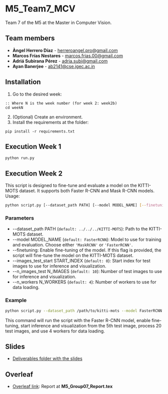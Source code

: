 # M5_Team7_MCV
Team 7 of the M5 at the Master in Computer Vision.

## Team members
- **Àngel Herrero Díaz** - herreroangel.pro@gmail.com
- **Marcos Frías Nestares** - marcos.frias.00@gmail.com
- **Adriá Subirana Pérez** - adria.subi@gmail.com
- **Ayan Banerjee** - ab2141@cse.jgec.ac.in

## Installation
 1. Go to the desired week:
```
:: Where N is the week number (for week 2: week2b)
cd weekN
```
 2. (Optional) Create an environment.
 3. Install the requirements at the folder:
```
pip install -r requirements.txt
```

## Execution Week 1
```
python run.py
```
## Execution Week 2
This script is designed to fine-tune and evaluate a model on the KITTI-MOTS dataset. It supports both Faster R-CNN and Mask R-CNN models. Usage:  
```sh
python script.py [--dataset_path PATH] [--model MODEL_NAME] [--finetuning] [--images_test_start START_INDEX] [--n_images_test N_IMAGES] [--n_workers N_WORKERS]
```
### Parameters

- --dataset_path PATH (```default: ../../../KITTI-MOTS```): Path to the KITTI-MOTS dataset.
- --model MODEL_NAME (```default: FasterRCNN```): Model to use for training and evaluation. Choose either ```'MaskRCNN'``` or ```'FasterRCNN'```.
- --finetuning: Enable fine-tuning of the model. If this flag is provided, the script will fine-tune the model on the KITTI-MOTS dataset.
- --images_test_start START_INDEX (```default: 0```): Start index for test images to use for inference and visualization.
- --n_images_test N_IMAGES (```default: 10```): Number of test images to use for inference and visualization.
- --n_workers N_WORKERS (```default: 4```): Number of workers to use for data loading.

### Example
```sh
python script.py --dataset_path /path/to/kitti-mots --model FasterRCNN --finetuning --images_test_start 5 --n_images_test 20 --n_workers 4
```
This command will run the script with the Faster R-CNN model, enable fine-tuning, start inference and visualization from the 5th test image, process 20 test images, and use 4 workers for data loading.

## Slides
- [Deliverables folder with the slides](https://drive.google.com/drive/folders/1u2li3fMPq72JS9kjdGnuZzbt4MwzZuf5?usp=sharing)

## Overleaf
- [Overleaf link](https://www.overleaf.com/read/kfmrcrgyvrft): Report at **M5_Group07_Report.tex**
